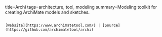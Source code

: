 title=Archi
tags=architecture, tool, modeling
summary=Modeling toolkit for creating ArchiMate models and sketches.
~~~~~~

[Website](https://www.archimatetool.com/) | [Source](https://github.com/archimatetool/archi)

